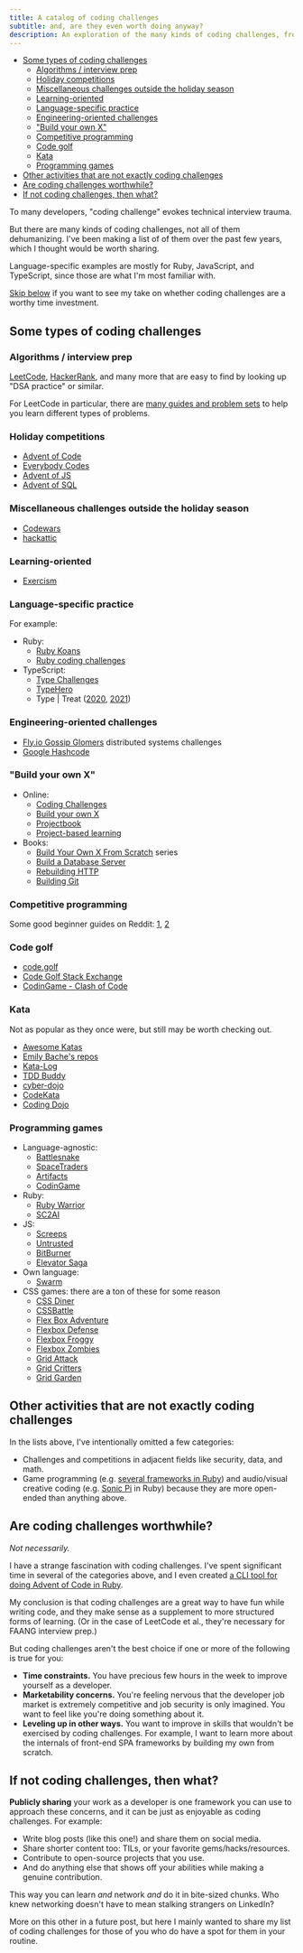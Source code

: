 ```yaml
---
title: A catalog of coding challenges
subtitle: and, are they even worth doing anyway?
description: An exploration of the many kinds of coding challenges, from LeetCode to code golf, and suggestions of more valuable ways to improve yourself as a developer.
---
```


- [Some types of coding challenges](#some-types-of-coding-challenges)
  - [Algorithms / interview prep](#algorithms--interview-prep)
  - [Holiday competitions](#holiday-competitions)
  - [Miscellaneous challenges outside the holiday season](#miscellaneous-challenges-outside-the-holiday-season)
  - [Learning-oriented](#learning-oriented)
  - [Language-specific practice](#language-specific-practice)
  - [Engineering-oriented challenges](#engineering-oriented-challenges)
  - ["Build your own X"](#build-your-own-x)
  - [Competitive programming](#competitive-programming)
  - [Code golf](#code-golf)
  - [Kata](#kata)
  - [Programming games](#programming-games)
- [Other activities that are not exactly coding challenges](#other-activities-that-are-not-exactly-coding-challenges)
- [Are coding challenges worthwhile?](#are-coding-challenges-worthwhile)
- [If not coding challenges, then what?](#if-not-coding-challenges-then-what)

To many developers, "coding challenge" evokes technical interview trauma.

But there are many kinds of coding challenges, not all of them dehumanizing. I've been making a list of of them over the past few years, which I thought would be worth sharing.

Language-specific examples are mostly for Ruby, JavaScript, and TypeScript, since those are what I'm most familiar with.

[Skip below](#are-coding-challenges-worthwhile) if you want to see my take on whether coding challenges are a worthy time investment.

## Some types of coding challenges

### Algorithms / interview prep

[LeetCode](https://leetcode.com/), [HackerRank](https://www.hackerrank.com/), and many more that are easy to find by looking up "DSA practice" or similar.

For LeetCode in particular, there are [many guides and problem sets](https://github.com/fpsvogel/learn-cs/tree/9759c4531cffadada0b9658f6ee958196879f3b6#leetcode) to help you learn different types of problems.

### Holiday competitions

- [Advent of Code](https://adventofcode.com)
- [Everybody Codes](https://everybody.codes)
- [Advent of JS](https://www.adventofjs.com)
- [Advent of SQL](https://adventofsql.com)

### Miscellaneous challenges outside the holiday season

- [Codewars](https://www.codewars.com/)
- [hackattic](https://hackattic.com/challenges)

### Learning-oriented

- [Exercism](https://exercism.org)

### Language-specific practice

For example:

- Ruby:
  - [Ruby Koans](https://koans.idogawa.com/)
  - [Ruby coding challenges](https://github.com/Arrowsome/ruby-coding-challenges)
- TypeScript:
  - [Type Challenges](https://tsch.js.org/)
  - [TypeHero](https://typehero.dev/)
  - Type \| Treat ([2020](https://dev.to/typescript/type-treat-challenge-1-829), [2021](https://devblogs.microsoft.com/typescript/type-treat-2021-day-1/))

### Engineering-oriented challenges

- [Fly.io Gossip Glomers](https://fly.io/dist-sys/) distributed systems challenges
- [Google Hashcode](https://github.com/pierreavn/google-hashcode-archive)

### "Build your own X"

- Online:
  - [Coding Challenges](https://codingchallenges.fyi)
  - [Build your own X](https://github.com/codecrafters-io/build-your-own-x)
  - [Projectbook](https://projectbook.code.brettchalupa.com)
  - [Project-based learning](https://github.com/practical-tutorials/project-based-learning#ruby)
- Books:
  - [Build Your Own X From Scratch](https://build-your-own.org/) series
  - [Build a Database Server](https://technicaldeft.com/build-a-database-server)
  - [Rebuilding HTTP](https://noahgibbs.gumroad.com/l/rebuilding_http)
  - [Building Git](https://shop.jcoglan.com/building-git/)

### Competitive programming

Some good beginner guides on Reddit: [1](https://www.reddit.com/r/csMajors/comments/z4qjzx/a_guide_to_competitive_programming/), [2](https://www.reddit.com/r/Btechtards/comments/1dv6ttx/competitive_programming_resources_that_i_found/)

### Code golf

- [code.golf](https://code.golf/)
- [Code Golf Stack Exchange](https://codegolf.stackexchange.com/)
- [CodinGame - Clash of Code](https://www.codingame.com/multiplayer/clashofcode)

### Kata

Not as popular as they once were, but still may be worth checking out.

- [Awesome Katas](https://github.com/gamontal/awesome-katas)
- [Emily Bache's repos](https://github.com/emilybache/)
- [Kata-Log](https://kata-log.rocks/tdd)
- [TDD Buddy](https://tddbuddy.com/katas.html)
- [cyber-dojo](https://cyber-dojo.org)
- [CodeKata](http://codekata.com/)
- [Coding Dojo](https://codingdojo.org/kata/)

### Programming games

- Language-agnostic:
  - [Battlesnake](https://play.battlesnake.com/)
  - [SpaceTraders](https://spacetraders.io/)
  - [Artifacts](https://artifactsmmo.com/)
  - [CodinGame](https://www.codingame.com)
- Ruby:
  - [Ruby Warrior](https://palkan.github.io/ruby-warrior/)
  - [SC2AI](https://sc2ai.pages.dev/)
- JS:
  - [Screeps](https://screeps.com/)
  - [Untrusted](https://untrustedgame.com/)
  - [BitBurner](https://bitburner-official.github.io/)
  - [Elevator Saga](https://play.elevatorsaga.com/)
- Own language:
  - [Swarm](https://swarm-game.github.io/)
- CSS games: there are a ton of these for some reason
  - [CSS Diner](https://flukeout.github.io/)
  - [CSSBattle](https://cssbattle.dev/)
  - [Flex Box Adventure](https://codingfantasy.com/games/flexboxadventure)
  - [Flexbox Defense](http://www.flexboxdefense.com/)
  - [Flexbox Froggy](https://flexboxfroggy.com/)
  - [Flexbox Zombies](https://flexboxzombies.com/)
  - [Grid Attack](https://codingfantasy.com/games/css-grid-attack)
  - [Grid Critters](https://gridcritters.com/)
  - [Grid Garden](https://cssgridgarden.com/)

## Other activities that are not exactly coding challenges

In the lists above, I've intentionally omitted a few categories:

- Challenges and competitions in adjacent fields like security, data, and math.
- Game programming (e.g. [several frameworks in Ruby](https://github.com/fpsvogel/learn-ruby/tree/4523be6ebcfb9c8d57a4918baf1bf234abd91778#beyond-web-development)) and audio/visual creative coding (e.g. [Sonic Pi](https://sonic-pi.net/) in Ruby) because they are more open-ended than anything above.

## Are coding challenges worthwhile?

*Not necessarily.*

I have a strange fascination with coding challenges. I've spent significant time in several of the categories above, and I even created [a CLI tool for doing Advent of Code in Ruby](https://github.com/fpsvogel/advent_of_ruby).

My conclusion is that coding challenges are a great way to have fun while writing code, and they make sense as a supplement to more structured forms of learning. (Or in the case of LeetCode et al., they're necessary for FAANG interview prep.)

But coding challenges aren't the best choice if one or more of the following is true for you:

- **Time constraints.** You have precious few hours in the week to improve yourself as a developer.
- **Marketability concerns.** You're feeling nervous that the developer job market is extremely competitive and job security is only imagined. You want to feel like you're doing something about it.
- **Leveling up in other ways.** You want to improve in skills that wouldn't be exercised by coding challenges. For example, I want to learn more about the internals of front-end SPA frameworks by building my own from scratch.

## If not coding challenges, then what?

**Publicly sharing** your work as a developer is one framework you can use to approach these concerns, and it can be just as enjoyable as coding challenges. For example:

- Write blog posts (like this one!) and share them on social media.
- Share shorter content too: TILs, or your favorite gems/hacks/resources.
- Contribute to open-source projects that you use.
- And do anything else that shows off your abilities while making a genuine contribution.

This way you can learn *and* network *and* do it in bite-sized chunks. Who knew networking doesn't have to mean stalking strangers on LinkedIn?

More on this other in a future post, but here I mainly wanted to share my list of coding challenges for those of you who do have a spot for them in your routine.
